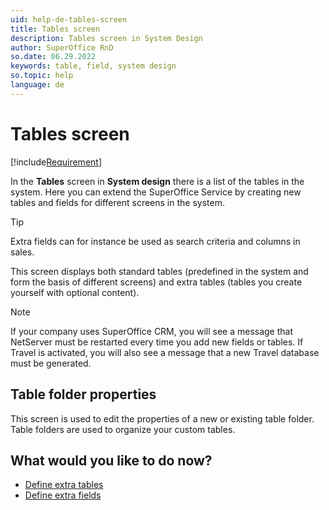```yaml
---
uid: help-de-tables-screen
title: Tables screen
description: Tables screen in System Design
author: SuperOffice RnD
so.date: 06.29.2022
keywords: table, field, system design
so.topic: help
language: de
---
```


# Tables screen

[!include[Requirement](../../../learn/includes/req-expander-services.md)]

In the **Tables** screen in **System design** there is a list of the tables in the system. Here you can extend the SuperOffice Service by creating new tables and fields for different screens in the system.

> [!TIP]
> Extra fields can for instance be used as search criteria and columns in sales.

This screen displays both standard tables (predefined in the system and form the basis of different screens) and extra tables (tables you create yourself with optional content).

> [!NOTE]
> If your company uses SuperOffice CRM, you will see a message that NetServer must be restarted every time you add new fields or tables. If Travel is activated, you will also see a message that a new Travel database must be generated.

## Table folder properties

This screen is used to edit the properties of a new or existing table folder. Table folders are used to organize your custom tables.

## What would you like to do now?

* [Define extra tables][1]
* [Define extra fields][2]

<!-- Referenced links -->
[1]: ../extra-table/create.md
[2]: ../extra-field/create.md

<!-- Referenced images -->

